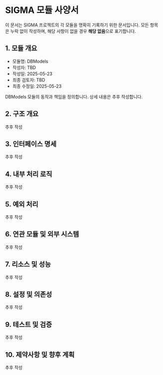 # SIGMA 모듈 사양서

이 문서는 SIGMA 프로젝트의 각 모듈을 명확히 기록하기 위한 문서입니다. 모든 항목은 누락 없이 작성하며, 해당 사항이 없을 경우 **해당 없음**으로 표기합니다.

## 1. 모듈 개요
* 모듈명: DBModels
* 작성자: TBD
* 작성일: 2025-05-23
* 최종 검토자: TBD
* 최종 수정일: 2025-05-23

DBModels 모듈의 동작과 책임을 정의합니다. 상세 내용은 추후 작성합니다.

## 2. 구조 개요
추후 작성

## 3. 인터페이스 명세
추후 작성

## 4. 내부 처리 로직
추후 작성

## 5. 예외 처리
추후 작성

## 6. 연관 모듈 및 외부 시스템
추후 작성

## 7. 리소스 및 성능
추후 작성

## 8. 설정 및 의존성
추후 작성

## 9. 테스트 및 검증
추후 작성

## 10. 제약사항 및 향후 계획
추후 작성
